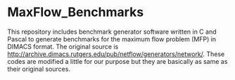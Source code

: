 # MaxFlow_Benchmarks

This repository includes benchmark generator software written in C and Pascal to generate benchmarks for the maximum flow problem (MFP) in DIMACS format. The original source is http://archive.dimacs.rutgers.edu/pub/netflow/generators/network/. These codes are modified a little for our purpose but they are basically as same as their original sources.

